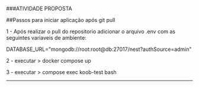 ###ATIVIDADE PROPOSTA

##Passos para iniciar aplicação após git pull

1 - Após realizar o pull do repositorio adicionar o arquivo .env com as seguintes variaveis de ambiente:

DATABASE_URL="mongodb://root:root@db:27017/nest?authSource=admin"

2 - executar > docker compose up

3 - executar > compose exec koob-test bash

-----------------------------------------------------